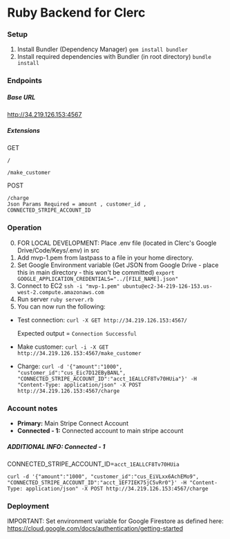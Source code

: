 # Ruby Backend for Clerc

### Setup 
1. Install Bundler (Dependency Manager)
```gem install bundler```
2. Install required dependencies with Bundler (in root directory)
```bundle install```

### Endpoints

##### Base URL
http://34.219.126.153:4567
##### Extensions
GET

    /

    /make_customer
POST

    /charge
    Json Params Required = amount , customer_id , CONNECTED_STRIPE_ACCOUNT_ID
    
### Operation
0. FOR LOCAL DEVELOPMENT: Place .env file (located in Clerc's Google Drive/Code/Keys/.env) in src
0. Add mvp-1.pem from lastpass to a file in your home directory.
0. Set Google Environment variable (Get JSON from Google Drive - place this in main directory - this won't be committed)
```export GOOGLE_APPLICATION_CREDENTIALS="../[FILE_NAME].json"```
1. Connect to EC2
```ssh -i "mvp-1.pem" ubuntu@ec2-34-219-126-153.us-west-2.compute.amazonaws.com```
2. Run server
```ruby server.rb```
3. You can now run the following:
- Test connection:
```curl -X GET http://34.219.126.153:4567/```

    Expected output =
```Connection Successful```
- Make customer:
```curl -i -X GET  http://34.219.126.153:4567/make_customer```
- Charge: 
```curl -d '{"amount":"1000", "customer_id":"cus_Eic7D12EByBANL", "CONNECTED_STRIPE_ACCOUNT_ID":"acct_1EALLCF8Tv70HUia"}' -H "Content-Type: application/json" -X POST http://34.219.126.153:4567/charge```

### Account notes
- **Primary:** Main Stripe Connect Account
- **Connected - 1:** Connected account to main stripe account

##### ADDITIONAL INFO: Connected - 1 
CONNECTED_STRIPE_ACCOUNT_ID=```acct_1EALLCF8Tv70HUia```
``` 
curl -d '{"amount":"1000", "customer_id":"cus_EiVLxx6AchEMo9", "CONNECTED_STRIPE_ACCOUNT_ID":"acct_1EF7IEK75jC5vRr0"}' -H "Content-Type: application/json" -X POST http://34.219.126.153:4567/charge
```

### Deployment
IMPORTANT: Set environment variable for Google Firestore as defined here: https://cloud.google.com/docs/authentication/getting-started